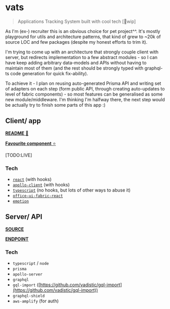 # vats

> Applications Tracking System built with cool tech [🚧wip]

As I'm (ex-) recruiter this is an obvious choice for pet project^^. It's mostly playground for utils and architecture patterns, that kind of grew to ~20k of source LOC and few packages (despite my honest efforts to trim it).

I'm trying to come up with an architecture that strongly couple client with server, but redirects implementation to a few abstract modules - so I can have keep adding arbitrary data-models and APIs without having to maintain most of them (and the rest should be strongly typed with graphql-ts code generation for quick fix-ability).

To achieve it - I plan on reusing auto-generated Prisma API and writing set of adapters on each step (form public API, through creating auto-updates to level of fabric components) - so most features can be generalised as some new module/middleware. I'm thinking I'm halfway there, the next step would be actually try to finish some parts of this app :)

## Client/ app

[**README** 📃](./packages/client/README.md)

[**Favourite component** ⭐](./packages/client/src/components/host/README.md)

[TODO:LIVE]

### Tech

- [`react`](https://github.com/facebook/react) (with hooks)
- [`apollo-client`](https://github.com/apollographql/apollo-client) (with hooks)
- [`typescript`](https://github.com/Microsoft/TypeScript) (no hooks, but lots of other ways to abuse it)
- [`office-ui-fabric-react`](https://github.com/OfficeDev/office-ui-fabric-react)
- [`emotion`](https://github.com/emotion-js/emotion)

## Server/ API

[**SOURCE** ](./packages/server/)

[**ENDPOINT** ](https://vats-server.now.sh)

### Tech

- `typescript` / `node`
- `prisma`
- `apollo-server`
- `graphql`
- `gql-import` ([https://github.com/vadistic/gql-import](https://github.com/vadistic/gql-import))
- `graphql-shield`
- `aws-amplify` (for auth)
